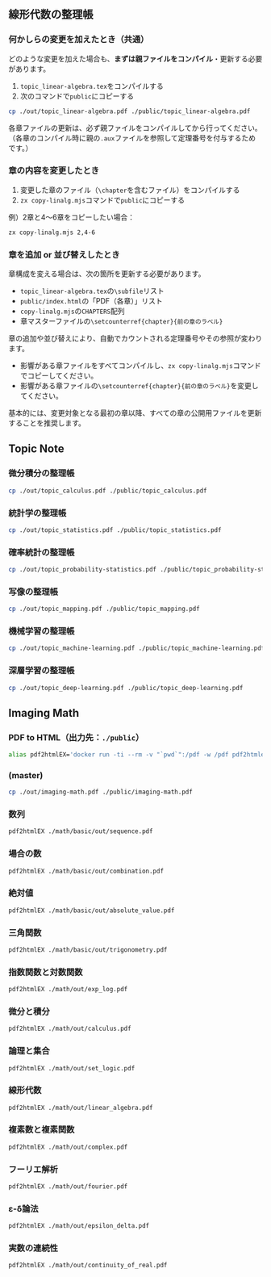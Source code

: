 ## 線形代数の整理帳

### 何かしらの変更を加えたとき（共通）

どのような変更を加えた場合も、**まずは親ファイルをコンパイル**・更新する必要があります。

1. `topic_linear-algebra.tex`をコンパイルする
2. 次のコマンドで`public`にコピーする

```bash
cp ./out/topic_linear-algebra.pdf ./public/topic_linear-algebra.pdf
```

各章ファイルの更新は、必ず親ファイルをコンパイルしてから行ってください。
（各章のコンパイル時に親の`.aux`ファイルを参照して定理番号を付与するためです。）

### 章の内容を変更したとき

1. 変更した章のファイル（`\chapter`を含むファイル）をコンパイルする
2. `zx copy-linalg.mjs`コマンドで`public`にコピーする

例）2章と4〜6章をコピーしたい場合：
```bash
zx copy-linalg.mjs 2,4-6
```

### 章を追加 or 並び替えしたとき

章構成を変える場合は、次の箇所を更新する必要があります。

- `topic_linear-algebra.tex`の`\subfile`リスト
- `public/index.html`の「PDF（各章）」リスト
- `copy-linalg.mjs`の`CHAPTERS`配列
- 章マスターファイルの`\setcounterref{chapter}{前の章のラベル}`

章の追加や並び替えにより、自動でカウントされる定理番号やその参照が変わります。

- 影響がある章ファイルをすべてコンパイルし、`zx copy-linalg.mjs`コマンドでコピーしてください。
- 影響がある章ファイルの`\setcounterref{chapter}{前の章のラベル}`を変更してください。

基本的には、変更対象となる最初の章以降、すべての章の公開用ファイルを更新することを推奨します。

## Topic Note

### 微分積分の整理帳

```bash
cp ./out/topic_calculus.pdf ./public/topic_calculus.pdf
```

### 統計学の整理帳

```bash
cp ./out/topic_statistics.pdf ./public/topic_statistics.pdf
```

### 確率統計の整理帳

```bash
cp ./out/topic_probability-statistics.pdf ./public/topic_probability-statistics.pdf
```

### 写像の整理帳

```bash
cp ./out/topic_mapping.pdf ./public/topic_mapping.pdf
```

### 機械学習の整理帳

```bash
cp ./out/topic_machine-learning.pdf ./public/topic_machine-learning.pdf
```

### 深層学習の整理帳

```bash
cp ./out/topic_deep-learning.pdf ./public/topic_deep-learning.pdf
```

## Imaging Math

### PDF to HTML（出力先：`./public`）

```bash
alias pdf2htmlEX='docker run -ti --rm -v "`pwd`":/pdf -w /pdf pdf2htmlex/pdf2htmlex:0.18.8.rc2-master-20200820-alpine-3.12.0-x86_64 --dest-dir ./public --process-outline 0 --zoom 1.5'
```

### (master)

```bash
cp ./out/imaging-math.pdf ./public/imaging-math.pdf
```

### 数列

```bash
pdf2htmlEX ./math/basic/out/sequence.pdf
```

### 場合の数

```bash
pdf2htmlEX ./math/basic/out/combination.pdf
```

### 絶対値

```bash
pdf2htmlEX ./math/basic/out/absolute_value.pdf
```

### 三角関数

```bash
pdf2htmlEX ./math/basic/out/trigonometry.pdf
```

### 指数関数と対数関数

```bash
pdf2htmlEX ./math/out/exp_log.pdf
```

### 微分と積分

```bash
pdf2htmlEX ./math/out/calculus.pdf
```

### 論理と集合

```bash
pdf2htmlEX ./math/out/set_logic.pdf
```

### 線形代数

```bash
pdf2htmlEX ./math/out/linear_algebra.pdf
```

### 複素数と複素関数

```bash
pdf2htmlEX ./math/out/complex.pdf
```

### フーリエ解析

```bash
pdf2htmlEX ./math/out/fourier.pdf
```

### ε-δ論法

```bash
pdf2htmlEX ./math/out/epsilon_delta.pdf
```

### 実数の連続性

```bash
pdf2htmlEX ./math/out/continuity_of_real.pdf
```

